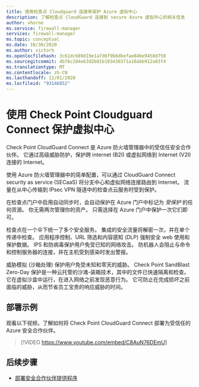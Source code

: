```yaml
---
title: 使用检查点 Cloudguard 连接来保护 Azure 虚拟中心
description: 了解检查点 CloudGuard 连接到 secure Azure 虚拟中心的相关信息
author: vhorne
ms.service: firewall-manager
services: firewall-manager
ms.topic: conceptual
ms.date: 10/30/2020
ms.author: victorh
ms.openlocfilehash: 3c61dc689d19e1a7d6f9b6dbefae846e9458d750
ms.sourcegitcommit: 4b76c284eb3d2b81b103430371a10abb912a83f4
ms.translationtype: MT
ms.contentlocale: zh-CN
ms.lasthandoff: 11/01/2020
ms.locfileid: "93146852"
---
```

# <a name="secure-virtual-hubs-using-check-point-cloudguard-connect"></a>使用 Check Point Cloudguard Connect 保护虚拟中心

Check Point CloudGuard Connect 是 Azure 防火墙管理器中的受信任安全合作伙伴。 它通过高级威胁防护，保护跨 internet (B2I) 或虚拟网络到 Internet (V2I) 连接的 Internet。 

使用 Azure 防火墙管理器中的简单配置，可以通过 CloudGuard Connect security as service (SECaaS) 将分支中心和虚拟网络连接路由到 Internet。 流量在从中心传输到 IPsec VPN 隧道中的检查点云服务时受到保护。

在检查点门户中启用自动同步时，会自动保护在 Azure 门户中标记为 *受保护* 的任何资源。 你无需两次管理你的资产。 只需选择在 Azure 门户中保护一次它们即可。

检查点在一个伞下统一了多个安全服务。 集成的安全流量将解密一次，并在单个传递中检查。 应用程序控制、URL 筛选和内容感知 (DLP) 强制安全 web 使用和保护数据。 IPS 和防病毒保护用户免受已知的网络攻击。 防机器人会阻止与命令和控制服务器的连接，并在主机受到感染时发出警报。

威胁模拟 (沙箱处理) 保护用户免受未知和零天的威胁。 Check Point SandBlast Zero-Day 保护是一种云托管的沙滩-装箱技术，其中的文件已快速隔离和检查。 它在虚拟沙盒中运行，在进入网络之前发现恶意行为。 它可防止在完成损坏之前面临的威胁，从而节省员工宝贵的响应威胁的时间。 

## <a name="deployment-example"></a>部署示例

观看以下视频，了解如何将 Check Point CloudGuard Connect 部署为受信任的 Azure 安全合作伙伴。

> [!VIDEO https://www.youtube.com/embed/C8AuN76DEmU]

## <a name="next-steps"></a>后续步骤

- [部署安全合作伙伴提供程序](deploy-trusted-security-partner.md)
